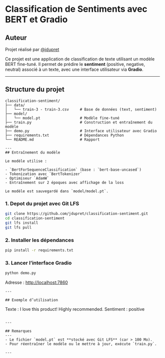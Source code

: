 # Classification de Sentiments avec BERT et Gradio

## Auteur

Projet réalisé par [@jdupret](https://github.com/jdupret)

Ce projet est une application de classification de texte utilisant un modèle BERT fine-tuné. Il permet de prédire le **sentiment** (positive, negative, neutral) associé à un texte, avec une interface utilisateur via **Gradio**.

---

## Structure du projet

```
classification-sentiment/
├── data/
│   └── train-3 - train-3.csv     # Base de données (text, sentiment)
├── model/
│   └── model.pt                  # Modèle fine-tuné
├── train.py                      # Construction et entraînement du modèle
├── demo.py                       # Interface utilisateur avec Gradio
├── requirements.txt              # Dépendances Python
└── README.md                     # Rapport

---
## Entraînement du modèle

Le modèle utilise :

- `BertForSequenceClassification` (base : `bert-base-uncased`)
- Tokenization avec `BertTokenizer`
- Optimiseur `AdamW`
- Entraînement sur 2 époques avec affichage de la loss

Le modèle est sauvegardé dans `model/model.pt`.

```

### 1. Depot du projet avec Git LFS

```bash
git clone https://github.com/jdupret/classification-sentiment.git
cd classification-sentiment
git lfs install
git lfs pull
```

### 2. Installer les dépendances

```bash
pip install -r requirements.txt
```

### 3. Lancer l’interface Gradio

```bash
python demo.py
```
Adresse : [http://localhost:7860](http://localhost:7860)
```
---

## Exemple d’utilisation
```
Texte  : I love this product! Highly recommended.
Sentiment : positive

```

---

## Remarques
---
- Le fichier `model.pt` est **stocké avec Git LFS** (car > 100 Mo).
- Pour réentraîner le modèle ou le mettre à jour, exécute `train.py`.

---
